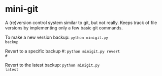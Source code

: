 # mini-git
A (re)version control system similar to git, but not really. Keeps track of file versions by implementing only a few basic git commands.

To make a new version backup:
<code>python minigit.py backup</code>

Revert to a specific backup #:
<code>python minigit.py revert #</code>

Revert to the latest backup:
<code>python minigit.py latest</code>

